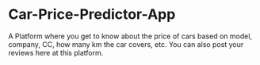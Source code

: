 # Car-Price-Predictor-App
A Platform where you get to know about the price of cars based on model, company, CC, how many km the car covers, etc. You can also post your reviews here at this platform.
